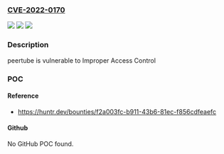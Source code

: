 ### [CVE-2022-0170](https://cve.mitre.org/cgi-bin/cvename.cgi?name=CVE-2022-0170)
![](https://img.shields.io/static/v1?label=Product&message=chocobozzz%2Fpeertube&color=blue)
![](https://img.shields.io/static/v1?label=Version&message=%3C%20Not%20released%20yet%20&color=brighgreen)
![](https://img.shields.io/static/v1?label=Vulnerability&message=CWE-284%20Improper%20Access%20Control&color=brighgreen)

### Description

peertube is vulnerable to Improper Access Control

### POC

#### Reference
- https://huntr.dev/bounties/f2a003fc-b911-43b6-81ec-f856cdfeaefc

#### Github
No GitHub POC found.

